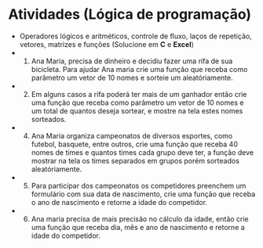 # Atividades (Lógica de programação)
- Operadores lógicos e aritméticos, controle de fluxo, laços de repetição, vetores, matrizes e funções (Solucione em <b>C</b> e <b>Excel</b>)
- 1. Ana Maria, precisa de dinheiro e decidiu fazer uma rifa de sua bicicleta. Para ajudar Ana maria crie uma função que receba como parâmetro um vetor de 10 nomes e sorteie um aleatóriamente.
- 2. Em alguns casos a rifa poderá ter mais de um ganhador então crie uma função que receba como parâmetro um vetor de 10 nomes e um total de quantos deseja sortear, e mostre na tela estes nomes sorteados.
- 4. Ana Maria organiza campeonatos de diversos esportes, como futebol, basquete, entre outros, crie uma função que receba 40 nomes de times e quantos times cada grupo deve ter, a função deve mostrar na tela os times separados em grupos porém sorteados aleatóriamente.
- 5. Para participar dos campeonatos os competidores preenchem um formulário com sua data de nascimento, crie uma função que receba o ano de nascimento e retorne a idade do competidor.
- 6. Ana maria precisa de mais precisão no cálculo da idade, então crie uma função que receba dia, mês e ano de nascimento e retorne a idade do competidor.
